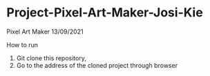 # Project-Pixel-Art-Maker-Josi-Kie
Pixel Art Maker 
13/09/2021

How to run
1. Git clone this repository,
2. Go to the address of the cloned project through browser

